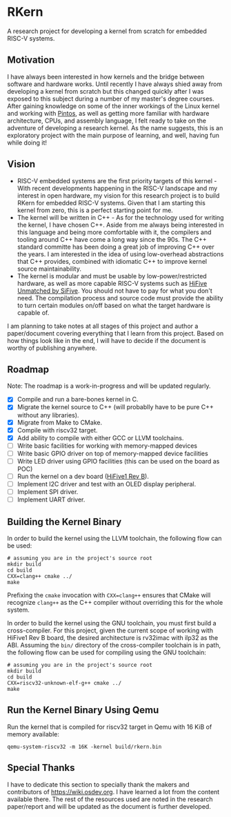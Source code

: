 # RKern
A research project for developing a kernel from scratch for embedded RISC-V systems.

## Motivation
I have always been interested in how kernels and the bridge between software and hardware works. Until recently I have always shied away from developing a kernel from scratch but this changed quickly after I was exposed to this subject during a number of my master's degree courses. After gaining knowledge on some of the inner workings of the Linux kernel and working with [Pintos](https://en.wikipedia.org/wiki/Pintos), as well as getting more familiar with hardware architecture, CPUs, and assembly language, I felt ready to take on the adventure of developing a research kernel. As the name suggests, this is an exploratory project with the main purpose of learning, and well, having fun while doing it!

## Vision
- RISC-V embedded systems are the first priority targets of this kernel - With recent developments happening in the RISC-V landscape and my interest in open hardware, my vision for this research project is to build RKern for embedded RISC-V systems. Given that I am starting this kernel from zero, this is a perfect starting point for me.
- The kernel will be written in C++ - As for the technology used for writing the kernel, I have chosen C++. Aside from me always being interested in this language and being more comfortable with it, the compilers and tooling around C++ have come a long way since the 90s. The C++ standard committe has been doing a great job of improving C++ over the years. I am interested in the idea of using low-overhead abstractions that C++ provides, combined with idiomatic C++ to improve kernel source maintainability.
- The kernel is modular and must be usable by low-power/restricted hardware, as well as more capable RISC-V systems such as [HiFive Unmatched by SiFive](https://www.sifive.com/boards/hifive-unmatched). You should not have to pay for what you don't need. The compilation process and source code must provide the ability to turn certain modules on/off based on what the target hardware is capable of.

I am planning to take notes at all stages of this project and author a paper/document covering everything that I learn from this project. Based on how things look like in the end, I will have to decide if the document is worthy of publishing anywhere.

## Roadmap
Note: The roadmap is a work-in-progress and will be updated regularly.
- [x] Compile and run a bare-bones kernel in C.
- [x] Migrate the kernel source to C++ (will probablly have to be pure C++ without any libraries).
- [x] Migrate from Make to CMake.
- [x] Compile with riscv32 target.
- [x] Add ability to compile with either GCC or LLVM toolchains.
- [ ] Write basic facilities for working with memory-mapped devices
- [ ] Write basic GPIO driver on top of memory-mapped device facilities
- [ ] Write LED driver using GPIO facilities (this can be used on the board as POC)
- [ ] Run the kernel on a dev board ([HiFive1 Rev B](https://www.sifive.com/boards/hifive1-rev-b)).
- [ ] Implement I2C driver and test with an OLED display peripheral.
- [ ] Implement SPI driver.
- [ ] Implement UART driver.

## Building the Kernel Binary
In order to build the kernel using the LLVM toolchain, the following flow can be used:
```
# assuming you are in the project's source root
mkdir build
cd build
CXX=clang++ cmake ../
make
```

Prefixing the `cmake` invocation with `CXX=clang++` ensures that CMake will recognize `clang++` as the C++ compiler without overriding this for the whole system.

In order to build the kernel using the GNU toolchain, you must first build a cross-compiler. For this project, given the current scope of working with HiFive1 Rev B board, the desired architecture is rv32imac with ilp32 as the ABI.
Assuming the `bin/` directory of the cross-compiler toolchain is in path, the following flow can be used for compiling using the GNU toolchain:
```
# assuming you are in the project's source root
mkdir build
cd build
CXX=riscv32-unknown-elf-g++ cmake ../
make
```

## Run the Kernel Binary Using Qemu
Run the kernel that is compiled for riscv32 target in Qemu with 16 KiB of memory available:
```
qemu-system-riscv32 -m 16K -kernel build/rkern.bin
```

## Special Thanks
I have to dedicate this section to specially thank the makers and contributors of https://wiki.osdev.org. I have learned a lot from the content available there. The rest of the resources used are noted in the research paper/report and will be updated as the document is further developed.
